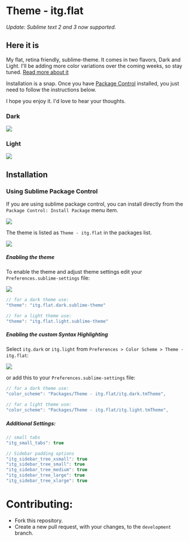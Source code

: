 # Theme - itg.flat

*Update: Sublime text 2 and 3 now supported.*

## Here it is

My flat, retina friendly, sublime-theme.  It comes in two flavors, Dark and Light. I'll be adding more color variations over the coming weeks, so stay tuned. [Read more about it](http://itsthatguy.com/post/70191573560/sublime-text-theme-itg-flat)

Installation is a snap. Once you have [Package Control](https://sublime.wbond.net/installation) installed, you just need to follow the instructions below.

I hope you enjoy it. I'd love to hear your thoughts.

### Dark

![](https://www.evernote.com/shard/s117/sh/e6e55372-e4f3-46c7-b4d4-3854ddb87cb2/920289d4ced10498fea9dde651c9abc9/deep/0/Pasted-Image-12-15-13,-12-51-AM.jpg)


### Light
![](https://www.evernote.com/shard/s117/sh/000c469f-6d71-44bd-a549-ed4af40a9768/6b52e4c849b328e56703d2fd2d1fa2a6/deep/0/Pasted-Image-12-15-13,-12-52-AM.jpg)


## Installation

### Using Sublime Package Control

If you are using sublime package control, you can install directly from the `Package Control: Install Package` menu item.

![](https://www.evernote.com/shard/s117/sh/f2e2df96-720b-497d-b15c-102c373a8ba1/0578f155cd7646f7fe526fb1ae92b78b/deep/0/Pasted-Image-12-15-13,-12-05-PM.jpg)


The theme is listed as `Theme - itg.flat` in the packages list.

![](https://www.evernote.com/shard/s117/sh/ea3a7441-ccda-4e39-bf04-fdc042264664/182e047a3c9e135b8a587f254396adda/deep/0/Pasted-Image-12-15-13,-12-07-PM.jpg)

##### Enabling the theme

To enable the theme and adjust theme settings edit your `Preferences.sublime-settings` file:

![](https://www.evernote.com/shard/s117/sh/779f46cf-9659-4821-a183-68e82cda7fc8/0919749d14c83296a1cc82051588c09f/deep/0/Pasted-Image-12-15-13,-12-04-PM.jpg)

```javascript
// for a dark theme use:
"theme": "itg.flat.dark.sublime-theme"

// for a light theme use:
"theme": "itg.flat.light.sublime-theme"
```


##### Enabling the custom Syntax Highlighting

Select `itg.dark` or `itg.light` from `Preferences > Color Scheme > Theme - itg.flat`:

![](https://www.evernote.com/shard/s117/sh/a35a2183-e5a7-4bf9-904e-fa450288a984/7a1fe2a2c331e6d9c5d8c9d74eceeb3f/deep/0/Pasted-Image-12-23-13,-12-07-PM.jpg)

or add this to your `Preferences.sublime-settings` file:

```javascript
// for a dark theme use:
"color_scheme": "Packages/Theme - itg.flat/itg.dark.tmTheme",

// for a light theme use:
"color_scheme": "Packages/Theme - itg.flat/itg.light.tmTheme",
```


##### Additional Settings:

```javascript
// small tabs
"itg_small_tabs": true

// Sidebar padding options
"itg_sidebar_tree_xsmall": true
"itg_sidebar_tree_small": true
"itg_sidebar_tree_medium": true
"itg_sidebar_tree_large": true
"itg_sidebar_tree_xlarge": true
```



# Contributing:

* Fork this repository.
* Create a new pull request, with your changes, to the `development` branch.
